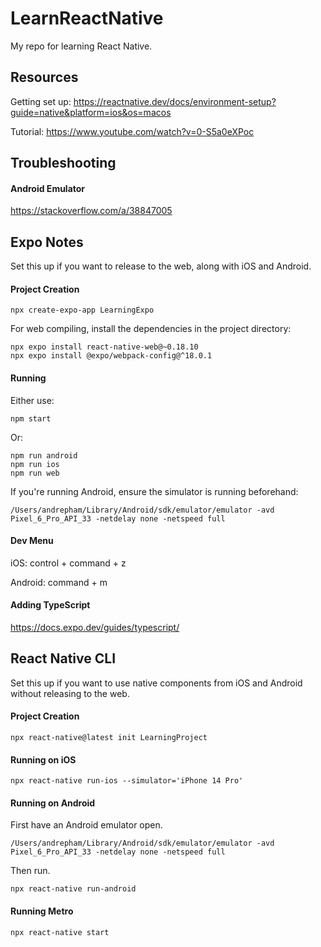 # LearnReactNative
My repo for learning React Native.

## Resources

Getting set up: https://reactnative.dev/docs/environment-setup?guide=native&platform=ios&os=macos

Tutorial: https://www.youtube.com/watch?v=0-S5a0eXPoc

## Troubleshooting

#### Android Emulator

https://stackoverflow.com/a/38847005

## Expo Notes

Set this up if you want to release to the web, along with iOS and Android.

#### Project Creation

```
npx create-expo-app LearningExpo
```

For web compiling, install the dependencies in the project directory:

```
npx expo install react-native-web@~0.18.10
npx expo install @expo/webpack-config@^18.0.1
```

#### Running

Either use:

```
npm start
```

Or:

```
npm run android
npm run ios
npm run web
```

If you're running Android, ensure the simulator is running beforehand:

```
/Users/andrepham/Library/Android/sdk/emulator/emulator -avd Pixel_6_Pro_API_33 -netdelay none -netspeed full
```

#### Dev Menu

iOS: control + command + z

Android: command + m

#### Adding TypeScript

https://docs.expo.dev/guides/typescript/

## React Native CLI

Set this up if you want to use native components from iOS and Android without releasing to the web.

#### Project Creation

```
npx react-native@latest init LearningProject
```

#### Running on iOS

```
npx react-native run-ios --simulator='iPhone 14 Pro'
```

#### Running on Android

First have an Android emulator open.

```
/Users/andrepham/Library/Android/sdk/emulator/emulator -avd Pixel_6_Pro_API_33 -netdelay none -netspeed full
```

Then run.

```
npx react-native run-android
```

#### Running Metro

```
npx react-native start
```

